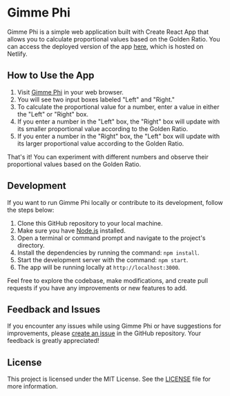 # Gimme Phi

Gimme Phi is a simple web application built with Create React App that allows you to calculate proportional values based on the Golden Ratio. You can access the deployed version of the app [here](https://www.gimmephi.com/), which is hosted on Netlify.

## How to Use the App

1. Visit [Gimme Phi](https://www.gimmephi.com/) in your web browser.
2. You will see two input boxes labeled "Left" and "Right."
3. To calculate the proportional value for a number, enter a value in either the "Left" or "Right" box.
4. If you enter a number in the "Left" box, the "Right" box will update with its smaller proportional value according to the Golden Ratio.
5. If you enter a number in the "Right" box, the "Left" box will update with its larger proportional value according to the Golden Ratio.

That's it! You can experiment with different numbers and observe their proportional values based on the Golden Ratio.

## Development

If you want to run Gimme Phi locally or contribute to its development, follow the steps below:

1. Clone this GitHub repository to your local machine.
2. Make sure you have [Node.js](https://nodejs.org/) installed.
3. Open a terminal or command prompt and navigate to the project's directory.
4. Install the dependencies by running the command: `npm install`.
5. Start the development server with the command: `npm start`.
6. The app will be running locally at `http://localhost:3000`.

Feel free to explore the codebase, make modifications, and create pull requests if you have any improvements or new features to add.

## Feedback and Issues

If you encounter any issues while using Gimme Phi or have suggestions for improvements, please [create an issue](https://github.com/javascript-jones/gimme_phi/issues) in the GitHub repository. Your feedback is greatly appreciated!

## License

This project is licensed under the MIT License. See the [LICENSE](https://github.com/your-username/gimme-phi/blob/main/LICENSE) file for more information.
